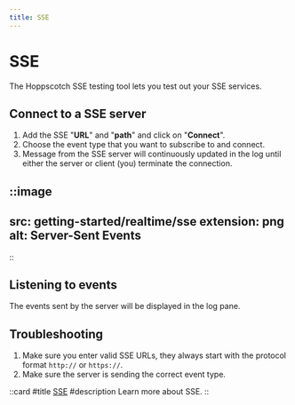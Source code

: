 ```yaml
---
title: SSE
---
```


# SSE

The Hoppscotch SSE testing tool lets you test out your SSE services.

## Connect to a SSE server

1. Add the SSE "**URL**" and "**path**" and click on "**Connect**".
2. Choose the event type that you want to subscribe to and connect.
3. Message from the SSE server will continuously updated in the log until either the server or client (you) terminate the connection.

::image
---
src: getting-started/realtime/sse
extension: png
alt: Server-Sent Events
---
::

## Listening to events

The events sent by the server will be displayed in the log pane.

## Troubleshooting

1. Make sure you enter valid SSE URLs, they always start with the protocol format `http://` or `https://`.
2. Make sure the server is sending the correct event type.

::card
#title
[SSE](/documentation/protocols/realtime#sse)
#description
Learn more about SSE.
::
